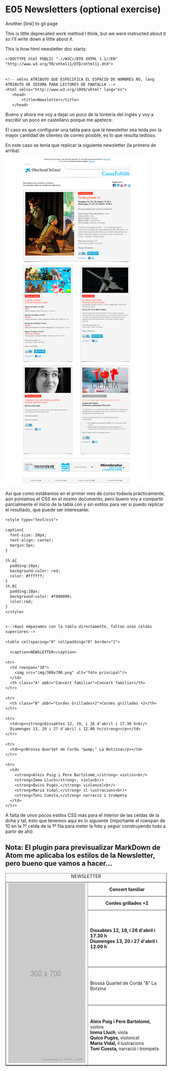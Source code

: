 # E05 Newsletters (optional exercise)

Another [link] to git page

This is little deprecated work method I think, but we were instructed about it so I'll write down a little about it.

This is how html newsletter doc starts:
```
<!DOCTYPE html PUBLIC "-//W3C//DTD XHTML 1.1//EN" "http://www.w3.org/TR/xhtml11/DTD/xhtml11.dtd">


<!-- xmlns ATRIBUTO QUE ESPECIFICA EL ESPACIO DE NOMBRES NS, lang ATRIBUTO DE IDIOMA PARA LECTORES DE PANTALLA -->
<html xmlns="http://www.w3.org/1999/xhtml" lang="es">
   <head>
       <title>Newsletter</title>
   </head>
   ```

   Bueno y ahora me voy a dejar un poco de la tontería del inglés y voy a escribir un poco en castellano porque me apetece.

   El caso es que configurar una tabla para que la newsletter sea leída por la mayor cantidad de clientes de correo posible, es lo que resulta tedioso.

   En este caso se tenía que replicar la siguiente newsletter (la primera de arriba)

   ![newsletter](/newsletter.png)


Así que como estábamos en el primer mes de curso todavía prácticamente, aún poníamos el CSS en el mismo documento, pero bueno voy a compartir  parcialmente el inicio de la tabla con y sin estilos para ver si puedo replicar el resultado, que puede ser interesante:


```
<style type="text/css">

caption{
  font-size: 20px;
  text-align: center;
  margin:5px;
}

th.A{
  padding:10px;
  background-color: red;
  color: #ffffff;
}
th.B{
  padding:10px;
  background-color: #f000000;
  color:red;
}
</style>
```

<table cellspacing="0" cellpadding="0" border="1">

  <caption>NEWSLETTER</caption>

<tr>
  <td rowspan="10">
    <img src="img/300x700.png" alt="foto principal"/>
  </td>
  <th class="A" abbr="Concert familiar">Concert familiar</th>
</tr>

<tr>
  <th class="B" abbr="Cordes Grillades+2">Cordes grillades +2</th>
</tr>

<tr>
  <td><p><strong>Dissabtes 12, 19, i 26 d'abril i 17.30 h<br/>
  Diumenges 13, 20 i 27 d'abril i 12.00 h</strong></p></td>
</tr>

<tr>
  <td><p>Brossa Quartet de Corda "&amp;" La Botzina</p></td>
</tr>

<tr>
  <td>
    <strong>Aleix Puig i Pere Bartolomé,</strong> violins<br/>
    <strong>Imma Lluch</strong>, viola<br/>
    <strong>Quico Pugès,</strong> violoncel<br/>
    <strong>Maria Vidal,</strong> il·lustracions<br/>
    <strong>Toni Cuesta,</strong> narració i trompeta
  </td>
</tr>




```

<--!Aquí empezamos con la tabla directamente, faltan unas celdas superiores-->

<table cellspacing="0" cellpadding="0" border="1">

  <caption>NEWSLETTER</caption>

<tr>
  <td rowspan="10">
    <img src="img/300x700.png" alt="foto principal"/>
  </td>
  <th class="A" abbr="Concert familiar">Concert familiar</th>
</tr>

<tr>
  <th class="B" abbr="Cordes Grillades+2">Cordes grillades +2</th>
</tr>

<tr>
  <td><p><strong>Dissabtes 12, 19, i 26 d'abril i 17.30 h<br/>
  Diumenges 13, 20 i 27 d'abril i 12.00 h</strong></p></td>
</tr>

<tr>
  <td><p>Brossa Quartet de Corda "&amp;" La Botzina</p></td>
</tr>

<tr>
  <td>
    <strong>Aleix Puig i Pere Bartolomé,</strong> violins<br/>
    <strong>Imma Lluch</strong>, viola<br/>
    <strong>Quico Pugès,</strong> violoncel<br/>
    <strong>Maria Vidal,</strong> il·lustracions<br/>
    <strong>Toni Cuesta,</strong> narració i trompeta
  </td>
</tr>

```

A falta de unos pocos estilos CSS más para el interior de las celdas de la dcha y tal, ésto que tenemos aquí es lo siguiente (importante el rowspan de 10 en la 1º celda de la 1º fila para meter la foto y seguir construyendo todo a partir de ahí):
## Nota: El plugin para previsualizar MarkDown de Atom me aplicaba los estilos de la Newsletter, pero bueno que vamos a hacer...
